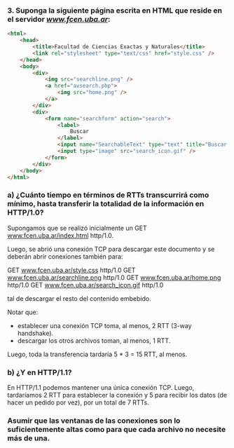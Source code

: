 ### 3. Suponga la siguiente página escrita en HTML que reside en el servidor *www.fcen.uba.ar*:

```html
<html>
    <head>
        <title>Facultad de Ciencias Exactas y Naturales</title>
        <link rel="stylesheet" type="text/css" href="style.css" />
    </head>
    <body>
        <div>
            <img src="searchline.png" />
            <a href="avsearch.php"> 
                <img src="home.png" /> 
            </a>
        </div>
        <div>
            <form name="searchform" action="search">
                <label>
                    Buscar
                </label>
                <input name="SearchableText" type="text" title="Buscar en el Sitio" />
                <input type="image" src="search_icon.gif" />
            </form>
        </div>
    </body>
</html>
```

### a) ¿Cuánto tiempo en términos de RTTs transcurrirá como mínimo, hasta transferir la totalidad de la información en HTTP/1.0?

Supongamos que se realizó inicialmente un GET www.fcen.uba.ar/index.html http/1.0.

Luego, se abrió una conexión TCP para descargar este documento y se deberán abrir conexiones también para:

GET www.fcen.uba.ar/style.css http/1.0
GET www.fcen.uba.ar/searchline.png http/1.0
GET www.fcen.uba.ar/home.png http/1.0
GET www.fcen.uba.ar/search_icon.gif http/1.0

tal de descargar el resto del contenido embebido.

Notar que:
- establecer una conexión TCP toma, al menos, 2 RTT (3-way handshake).
- descargar los otros archivos toman, al menos, 1 RTT.

Luego, toda la transferencia tardaría 5 * 3 = 15 RTT, al menos.


### b) ¿Y en HTTP/1.1?

En HTTP/1.1 podemos mantener una única conexión TCP. Luego, tardaríamos 2 RTT para establecer la conexión y 5 para recibir los datos (de hacer un pedido por vez), por un total de 7 RTTs.

### Asumir que las ventanas de las conexiones son lo suficientemente altas como para que cada archivo no necesite más de una.
